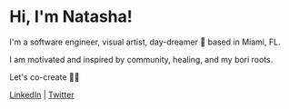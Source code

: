 # Hi, I'm Natasha!
<p align="left">I'm a software engineer, visual artist, day-dreamer 💭 based in Miami, FL.</p>

<p align="left">I am motivated and inspired by community, healing, and my bori roots.</p>

<p align="left">Let's co-create 🔮✨</p>
 <p align="left">
 <a href="https://www.linkedin.com/in/natasha-torres">LinkedIn</a> | <a href="https://www.twitter.com/tashtorrdev">Twitter</a></p>



<!---
natashatorres/natashatorres is a ✨ special ✨ repository because its `README.md` (this file) appears on your GitHub profile.
You can click the Preview link to take a look at your changes.
--->
